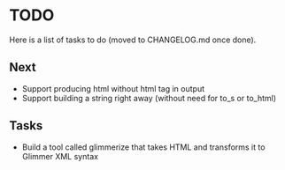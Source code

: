 # TODO

Here is a list of tasks to do (moved to CHANGELOG.md once done). 

## Next 

- Support producing html without html tag in output
- Support building a string right away (without need for to_s or to_html)

## Tasks

- Build a tool called glimmerize that takes HTML and transforms it to Glimmer XML syntax
